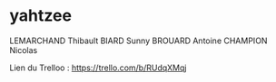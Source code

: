 # yahtzee

LEMARCHAND Thibault
BIARD Sunny
BROUARD Antoine
CHAMPION Nicolas

Lien du Trelloo : https://trello.com/b/RUdqXMqj
